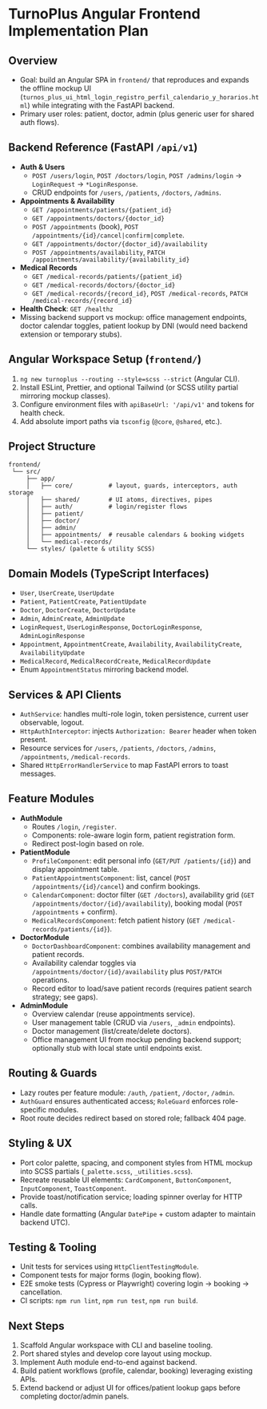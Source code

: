 # TurnoPlus Angular Frontend Implementation Plan

## Overview
- Goal: build an Angular SPA in `frontend/` that reproduces and expands the offline mockup UI (`turnos_plus_ui_html_login_registro_perfil_calendario_y_horarios.html`) while integrating with the FastAPI backend.
- Primary user roles: patient, doctor, admin (plus generic user for shared auth flows).

## Backend Reference (FastAPI `/api/v1`)
- **Auth & Users**
  - `POST /users/login`, `POST /doctors/login`, `POST /admins/login` → `LoginRequest` → `*LoginResponse`.
  - CRUD endpoints for `/users`, `/patients`, `/doctors`, `/admins`.
- **Appointments & Availability**
  - `GET /appointments/patients/{patient_id}`
  - `GET /appointments/doctors/{doctor_id}`
  - `POST /appointments` (book), `POST /appointments/{id}/cancel|confirm|complete`.
  - `GET /appointments/doctor/{doctor_id}/availability`
  - `POST /appointments/availability`, `PATCH /appointments/availability/{availability_id}`
- **Medical Records**
  - `GET /medical-records/patients/{patient_id}`
  - `GET /medical-records/doctors/{doctor_id}`
  - `GET /medical-records/{record_id}`, `POST /medical-records`, `PATCH /medical-records/{record_id}`
- **Health Check**: `GET /healthz`
- Missing backend support vs mockup: office management endpoints, doctor calendar toggles, patient lookup by DNI (would need backend extension or temporary stubs).

## Angular Workspace Setup (`frontend/`)
1. `ng new turnoplus --routing --style=scss --strict` (Angular CLI).
2. Install ESLint, Prettier, and optional Tailwind (or SCSS utility partial mirroring mockup classes).
3. Configure environment files with `apiBaseUrl: '/api/v1'` and tokens for health check.
4. Add absolute import paths via `tsconfig` (`@core`, `@shared`, etc.).

## Project Structure
```
frontend/
 └── src/
     ├── app/
     │   ├── core/          # layout, guards, interceptors, auth storage
     │   ├── shared/        # UI atoms, directives, pipes
     │   ├── auth/          # login/register flows
     │   ├── patient/
     │   ├── doctor/
     │   ├── admin/
     │   ├── appointments/  # reusable calendars & booking widgets
     │   └── medical-records/
     └── styles/ (palette & utility SCSS)
```

## Domain Models (TypeScript Interfaces)
- `User`, `UserCreate`, `UserUpdate`
- `Patient`, `PatientCreate`, `PatientUpdate`
- `Doctor`, `DoctorCreate`, `DoctorUpdate`
- `Admin`, `AdminCreate`, `AdminUpdate`
- `LoginRequest`, `UserLoginResponse`, `DoctorLoginResponse`, `AdminLoginResponse`
- `Appointment`, `AppointmentCreate`, `Availability`, `AvailabilityCreate`, `AvailabilityUpdate`
- `MedicalRecord`, `MedicalRecordCreate`, `MedicalRecordUpdate`
- Enum `AppointmentStatus` mirroring backend model.

## Services & API Clients
- `AuthService`: handles multi-role login, token persistence, current user observable, logout.
- `HttpAuthInterceptor`: injects `Authorization: Bearer` header when token present.
- Resource services for `/users`, `/patients`, `/doctors`, `/admins`, `/appointments`, `/medical-records`.
- Shared `HttpErrorHandlerService` to map FastAPI errors to toast messages.

## Feature Modules
- **AuthModule**
  - Routes `/login`, `/register`.
  - Components: role-aware login form, patient registration form.
  - Redirect post-login based on role.
- **PatientModule**
  - `ProfileComponent`: edit personal info (`GET/PUT /patients/{id}`) and display appointment table.
  - `PatientAppointmentsComponent`: list, cancel (`POST /appointments/{id}/cancel`) and confirm bookings.
  - `CalendarComponent`: doctor filter (`GET /doctors`), availability grid (`GET /appointments/doctor/{id}/availability`), booking modal (`POST /appointments` + confirm).
  - `MedicalRecordsComponent`: fetch patient history (`GET /medical-records/patients/{id}`).
- **DoctorModule**
  - `DoctorDashboardComponent`: combines availability management and patient records.
  - Availability calendar toggles via `/appointments/doctor/{id}/availability` plus `POST/PATCH` operations.
  - Record editor to load/save patient records (requires patient search strategy; see gaps).
- **AdminModule**
  - Overview calendar (reuse appointments service).
  - User management table (CRUD via `/users`, `_admin` endpoints).
  - Doctor management (list/create/delete doctors).
  - Office management UI from mockup pending backend support; optionally stub with local state until endpoints exist.

## Routing & Guards
- Lazy routes per feature module: `/auth`, `/patient`, `/doctor`, `/admin`.
- `AuthGuard` ensures authenticated access; `RoleGuard` enforces role-specific modules.
- Root route decides redirect based on stored role; fallback 404 page.

## Styling & UX
- Port color palette, spacing, and component styles from HTML mockup into SCSS partials (`_palette.scss`, `_utilities.scss`).
- Recreate reusable UI elements: `CardComponent`, `ButtonComponent`, `InputComponent`, `ToastComponent`.
- Provide toast/notification service; loading spinner overlay for HTTP calls.
- Handle date formatting (Angular `DatePipe` + custom adapter to maintain backend UTC).

## Testing & Tooling
- Unit tests for services using `HttpClientTestingModule`.
- Component tests for major forms (login, booking flow).
- E2E smoke tests (Cypress or Playwright) covering login → booking → cancellation.
- CI scripts: `npm run lint`, `npm run test`, `npm run build`.

## Next Steps
1. Scaffold Angular workspace with CLI and baseline tooling.
2. Port shared styles and develop core layout using mockup.
3. Implement Auth module end-to-end against backend.
4. Build patient workflows (profile, calendar, booking) leveraging existing APIs.
5. Extend backend or adjust UI for offices/patient lookup gaps before completing doctor/admin panels.
